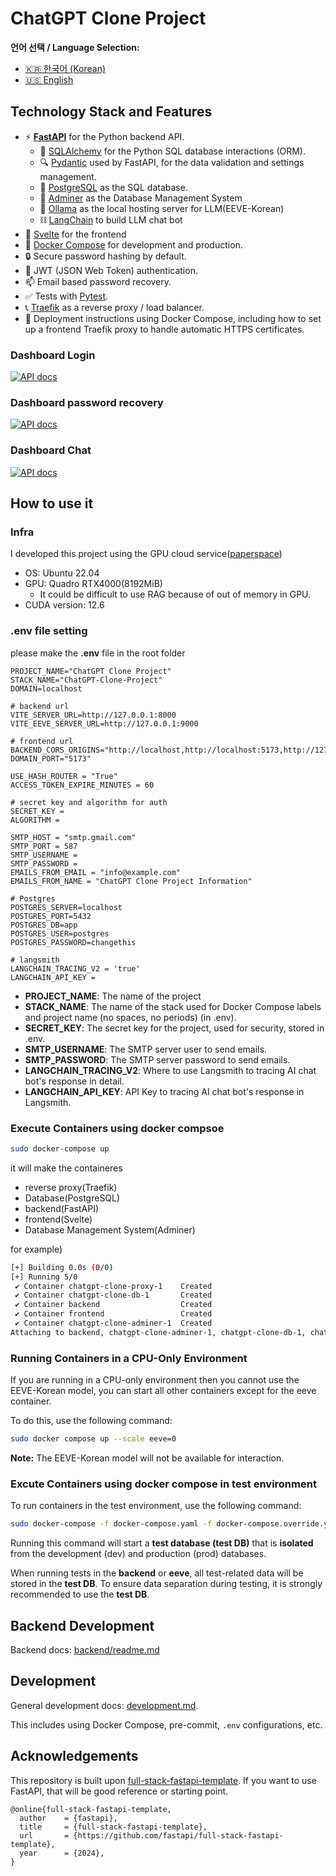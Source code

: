 # ChatGPT Clone Project

**언어 선택 / Language Selection:**

- [🇰🇷 한국어 (Korean)](readme.ko.md)
- [🇺🇸 English](readme.md)

## Technology Stack and Features

- ⚡ [**FastAPI**](https://fastapi.tiangolo.com) for the Python backend API.
    - 🧰 [SQLAlchemy](https://www.sqlalchemy.org/) for the Python SQL database interactions (ORM).
    - 🔍 [Pydantic](https://docs.pydantic.dev) used by FastAPI, for the data validation and settings management.
    - 💾 [PostgreSQL](https://www.postgresql.org) as the SQL database.
    - 📁 [Adminer](https://www.adminer.org/) as the Database Management System
    - 🤖 [Ollama](https://ollama.com/) as the local hosting server for LLM(EEVE-Korean)
    - ⛓️ [LangChain](https://www.langchain.com/) to build LLM chat bot
- 🚀 [Svelte](https://svelte.dev/) for the frontend
- 🐋 [Docker Compose](https://www.docker.com) for development and production.
- 🔒 Secure password hashing by default.
- 🔑 JWT (JSON Web Token) authentication.
- 📫 Email based password recovery.
- ✅ Tests with [Pytest](https://pytest.org).
- 📞 [Traefik](https://traefik.io) as a reverse proxy / load balancer.
- 🚢 Deployment instructions using Docker Compose, including how to set up a frontend Traefik proxy to handle automatic HTTPS certificates.

### Dashboard Login

[![API docs](imgs/login.png)](https://github.com/limJhyeok/ChatGPT-Clone)

### Dashboard password recovery
[![API docs](imgs/password_recovery.png)](https://github.com/limJhyeok/ChatGPT-Clone)

### Dashboard Chat
[![API docs](imgs/dashboard_chat.png)](https://github.com/limJhyeok/ChatGPT-Clone)

## How to use it
### Infra
I developed this project using the GPU cloud service([paperspace](https://www.paperspace.com/))
- OS: Ubuntu 22.04
- GPU: Quadro RTX4000(8192MiB)
  - It could be difficult to use RAG because of out of memory in GPU.
- CUDA version: 12.6

### .env file setting
please make the **.env** file in the root folder
```
PROJECT_NAME="ChatGPT Clone Project"
STACK_NAME="ChatGPT-Clone-Project"
DOMAIN=localhost

# backend url
VITE_SERVER_URL=http://127.0.0.1:8000
VITE_EEVE_SERVER_URL=http://127.0.0.1:9000

# frontend url
BACKEND_CORS_ORIGINS="http://localhost,http://localhost:5173,http://127.0.0.1:5173,https://localhost,https://localhost:5173,https://127.0.0.1:5173"
DOMAIN_PORT="5173"

USE_HASH_ROUTER = "True"
ACCESS_TOKEN_EXPIRE_MINUTES = 60

# secret key and algorithm for auth
SECRET_KEY =
ALGORITHM =

SMTP_HOST = "smtp.gmail.com"
SMTP_PORT = 587
SMTP_USERNAME =
SMTP_PASSWORD =
EMAILS_FROM_EMAIL = "info@example.com"
EMAILS_FROM_NAME = "ChatGPT Clone Project Information"

# Postgres
POSTGRES_SERVER=localhost
POSTGRES_PORT=5432
POSTGRES_DB=app
POSTGRES_USER=postgres
POSTGRES_PASSWORD=changethis

# langsmith
LANGCHAIN_TRACING_V2 = 'true'
LANGCHAIN_API_KEY =
```
- **PROJECT_NAME**:  The name of the project
- **STACK_NAME**: The name of the stack used for Docker Compose labels and project name (no spaces, no periods) (in .env).
- **SECRET_KEY**: The secret key for the project, used for security, stored in .env.
- **SMTP_USERNAME**: The SMTP server user to send emails.
- **SMTP_PASSWORD**: The SMTP server password to send emails.
- **LANGCHAIN_TRACING_V2**: Where to use Langsmith to tracing AI chat bot's response in detail.
- **LANGCHAIN_API_KEY**: API Key to tracing AI chat bot's response in Langsmith.

### Execute Containers using docker compsoe
```bash
sudo docker-compose up
```
it will make the containeres
- reverse proxy(Traefik)
- Database(PostgreSQL)
- backend(FastAPI)
- frontend(Svelte)
- Database Management System(Adminer)

for example)
```bash
[+] Building 0.0s (0/0)                                                                                                                                                               docker:default
[+] Running 5/0
 ✔ Container chatgpt-clone-proxy-1    Created                                                                                                                                                   0.0s
 ✔ Container chatgpt-clone-db-1       Created                                                                                                                                                   0.0s
 ✔ Container backend                  Created                                                                                                                                                   0.0s
 ✔ Container frontend                 Created                                                                                                                                                   0.0s
 ✔ Container chatgpt-clone-adminer-1  Created                                                                                                                                                   0.0s
Attaching to backend, chatgpt-clone-adminer-1, chatgpt-clone-db-1, chatgpt-clone-proxy-1, frontend
```

### Running Containers in a CPU-Only Environment
If you are running in a CPU-only environment then you cannot use the EEVE-Korean model, you can start all other containers except for the eeve container.

To do this, use the following command:
```bash
sudo docker compose up --scale eeve=0
```
**Note:** The EEVE-Korean model will not be available for interaction.

### Excute Containers using docker compose in test environment

To run containers in the test environment, use the following command:
```bash
sudo docker-compose -f docker-compose.yaml -f docker-compose.override.yaml -f docker-compose.test.yaml up
```

Running this command will start a **test database (test DB)** that is **isolated** from the development (dev) and production (prod) databases.

When running tests in the **backend** or **eeve**, all test-related data will be stored in the **test DB**.
To ensure data separation during testing, it is strongly recommended to use the **test DB**.

## Backend Development
Backend docs: [backend/readme.md](./backend/readme.md)

## Development

General development docs: [development.md](./development.md).

This includes using Docker Compose, pre-commit, `.env` configurations, etc.

## Acknowledgements
This repository is built upon [full-stack-fastapi-template](https://github.com/fastapi/full-stack-fastapi-template). If you want to use FastAPI, that will be good reference or starting point.
```
@online{full-stack-fastapi-template,
  author    = {fastapi},
  title     = {full-stack-fastapi-template},
  url       = {https://github.com/fastapi/full-stack-fastapi-template},
  year      = {2024},
}
```
